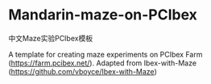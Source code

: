 # Mandarin-maze-on-PCIbex 

中文Maze实验PCIbex模板

A template for creating maze experiments on PCIbex Farm (https://farm.pcibex.net/). Adapted from Ibex-with-Maze (https://github.com/vboyce/Ibex-with-Maze)
